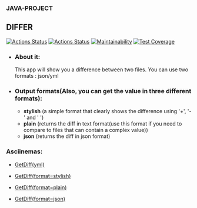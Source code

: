 ### JAVA-PROJECT 
## DIFFER
[![Actions Status](https://github.com/markiMiracle/java-project-71/actions/workflows/hexlet-check.yml/badge.svg)](https://github.com/markiMiracle/java-project-71/actions)
[![Actions Status](https://github.com/markiMiracle/java-project-71/actions/workflows/tests.yml/badge.svg)](https://github.com/markiMiracle/java-project-71/actions)
[![Maintainability](https://api.codeclimate.com/v1/badges/fb08ff0fe34105eb7e2b/maintainability)](https://codeclimate.com/github/markiMiracle/java-project-71/maintainability)
[![Test Coverage](https://api.codeclimate.com/v1/badges/fb08ff0fe34105eb7e2b/test_coverage)](https://codeclimate.com/github/markiMiracle/java-project-71/test_coverage)

- ### About it:
    This app will show you a difference between two files.
    You can use two formats : json/yml


    
- ### Output formats(Also, you can get the value in three different formats):
    - **stylish** (a simple format that clearly shows the difference using '+', '-' and ' ')
    - **plain** (returns the diff in text format(use this format if you need to compare to files that can contain a complex value))
    - **json** (returns the diff in json format)
    
### Asciinemas:
- [GetDiff(yml)](https://asciinema.org/a/jWwxR8u1VLmqutPIOgxq7WZsy)

- [GetDiff(format=stylish)](https://asciinema.org/a/DouPELEDveSNXuxf80Tq3TXP1)

- [GetDiff(format=plain)](https://asciinema.org/a/jgGNAppHIlEfPayclT0weF3fi)

- [GetDiff(format=json)](https://asciinema.org/a/IE0zE3NwS3EKrJ4N54R7c8VXB)

